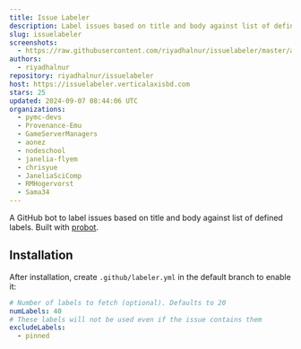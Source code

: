 ```yaml
---
title: Issue Labeler
description: Label issues based on title and body against list of defined labels.
slug: issuelabeler
screenshots:
  - https://raw.githubusercontent.com/riyadhalnur/issuelabeler/master/assets/screenshot.png
authors:
  - riyadhalnur
repository: riyadhalnur/issuelabeler
host: https://issuelabeler.verticalaxisbd.com
stars: 25
updated: 2024-09-07 08:44:06 UTC
organizations:
  - pymc-devs
  - Provenance-Emu
  - GameServerManagers
  - aonez
  - nodeschool
  - janelia-flyem
  - chrisyue
  - JaneliaSciComp
  - RMHogervorst
  - Sama34
---
```


A GitHub bot to label issues based on title and body against list of defined labels. Built with [probot](https://github.com/probot/probot).  

## Installation  
After installation, create `.github/labeler.yml` in the default branch to enable it:

```yml
# Number of labels to fetch (optional). Defaults to 20
numLabels: 40
# These labels will not be used even if the issue contains them
excludeLabels:
  - pinned
```  
